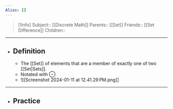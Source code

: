 ```yaml
---
Alias: []
---
```

> [!Info]
> Subject:: [[Discrete Math]]
> Parents:: [[Set]]
> Friends:: [[Set Difference]]
> Children:: 
---
- ## Definition
	- The [[Set]] of elements that are a member of exactly one of two [[Set|Sets]].
	- Notated with $\ominus$
	- ![[Screenshot 2024-01-11 at 12.41.29 PM.png]]
---
- ## Practice